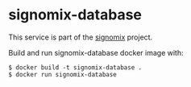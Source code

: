 # signomix-database

This service is part of the [signomix](https://github.com/signomix/signomix) project.

Build and run signomix-database docker image with:

```shell
$ docker build -t signomix-database .
$ docker run signomix-database
```